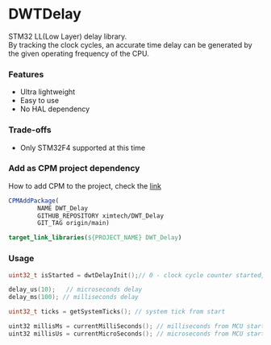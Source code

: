 # DWTDelay
STM32 LL(Low Layer) delay library.\
By tracking the clock cycles, an accurate time delay can be generated by the given operating frequency of the CPU.

### Features
- Ultra lightweight
- Easy to use
- No HAL dependency

### Trade-offs
- Only STM32F4 supported at this time

### Add as CPM project dependency
How to add CPM to the project, check the [link](https://github.com/cpm-cmake/CPM.cmake)
```cmake
CPMAddPackage(
        NAME DWT_Delay
        GITHUB_REPOSITORY ximtech/DWT_Delay
        GIT_TAG origin/main)

target_link_libraries(${PROJECT_NAME} DWT_Delay)
```

### Usage
```C
uint32_t isStarted = dwtDelayInit();// 0 - clock cycle counter started, 1 - clock cycle counter not started

delay_us(10);   // microseconds delay
delay_ms(100); // milliseconds delay

uint32_t ticks = getSystemTicks(); // system tick from start

uint32 millisMs = currentMilliSeconds(); // milliseconds from MCU start
uint32 millisUs = currentMicroSeconds(); // microseconds from MCU start
```
